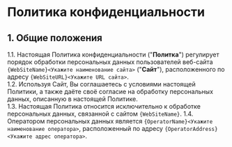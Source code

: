 # Политика конфиденциальности
## 1. Общие положения  
1.1. Настоящая Политика конфиденциальности ("**Политка**") регулирует порядок обработки персональных данных пользователей веб-сайта `{WebSiteName}<Укажите наименование сайта>` ("**Сайт**"), расположенного по адресу `{WebSiteURL}<Укажите URL сайта>`.  
1.2. Используя Сайт, Вы соглашаетесь с условиями настоящей Политики, а также даёте своё согласие на обработку персональных данных, описанную в настоящей Политике.  
1.3. Настоящая Политика относится исключительно к обработке персональных данных, связанной с сайтом `{WebSiteName}`.
1.4. Оператором персональных данных является `{OperatorName}<Укажите наименование оператора>`, расположенный по адресу `{OperatorAddress}<Укажите адрес оператора>`.
